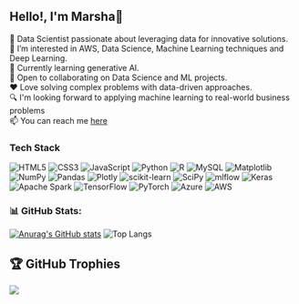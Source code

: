 ## Hello!, I'm Marsha👋

🚀 Data Scientist passionate about leveraging data for innovative solutions.</br>
🌱 I’m interested in AWS, Data Science, Machine Learning techniques and Deep Learning.</br>
🔭 Currently learning generative AI.</br>
👯 Open to collaborating on Data Science and ML projects.</br>
❤️ Love solving complex problems with data-driven approaches.</br>
🔍 I'm looking forward to applying machine learning to real-world business problems</br>
📫 You can reach me <a href="https://www.linkedin.com/in/mvrshaa">here</a></br>

### Tech Stack
![HTML5](https://img.shields.io/badge/html5-%23E34F26.svg?style=for-the-badge&logo=html5&logoColor=white)
![CSS3](https://img.shields.io/badge/css3-%231572B6.svg?style=for-the-badge&logo=css3&logoColor=white)
![JavaScript](https://img.shields.io/badge/javascript-%23323330.svg?style=for-the-badge&logo=javascript&logoColor=%23F7DF1E)
![Python](https://img.shields.io/badge/python-3670A0?style=for-the-badge&logo=python&logoColor=ffdd54)
![R](https://img.shields.io/badge/r-%23276DC3.svg?style=for-the-badge&logo=r&logoColor=white)
![MySQL](https://img.shields.io/badge/mysql-4479A1.svg?style=for-the-badge&logo=mysql&logoColor=white)
![Matplotlib](https://img.shields.io/badge/Matplotlib-%23ffffff.svg?style=for-the-badge&logo=Matplotlib&logoColor=black)
![NumPy](https://img.shields.io/badge/numpy-%23013243.svg?style=for-the-badge&logo=numpy&logoColor=white)
![Pandas](https://img.shields.io/badge/pandas-%23150458.svg?style=for-the-badge&logo=pandas&logoColor=white)
![Plotly](https://img.shields.io/badge/Plotly-%233F4F75.svg?style=for-the-badge&logo=plotly&logoColor=white)
![scikit-learn](https://img.shields.io/badge/scikit--learn-%23F7931E.svg?style=for-the-badge&logo=scikit-learn&logoColor=white)
![SciPy](https://img.shields.io/badge/SciPy-%230C55A5.svg?style=for-the-badge&logo=scipy&logoColor=%white)
![mlflow](https://img.shields.io/badge/mlflow-%23d9ead3.svg?style=for-the-badge&logo=numpy&logoColor=blue)
![Keras](https://img.shields.io/badge/Keras-%23D00000.svg?style=for-the-badge&logo=Keras&logoColor=white)
![Apache Spark](https://img.shields.io/badge/Apache%20Spark-FDEE21?style=flat-square&logo=apachespark&logoColor=black)
![TensorFlow](https://img.shields.io/badge/TensorFlow-%23FF6F00.svg?style=for-the-badge&logo=TensorFlow&logoColor=white)
![PyTorch](https://img.shields.io/badge/PyTorch-%23EE4C2C.svg?style=for-the-badge&logo=PyTorch&logoColor=white)
![Azure](https://img.shields.io/badge/azure-%230072C6.svg?style=for-the-badge&logo=microsoftazure&logoColor=white)
![AWS](https://img.shields.io/badge/AWS-%23FF9900.svg?style=for-the-badge&logo=amazon-aws&logoColor=white) 


### 📊 GitHub Stats:
[![Anurag's GitHub stats](https://github-readme-stats.vercel.app/api?username=Mvrshaa&theme=synthwave&show_icons=true)](https://github.com/anuraghazra/github-readme-stats)
![Top Langs](https://github-readme-stats.vercel.app/api/top-langs/?username=Mvrshaa&layout=compact)
<!--- [![Top Langs](https://github-readme-stats.vercel.app/api/top-langs/?username=Mvrshaa)](https://github.com/Mvrshaa/github-readme-stats) --->

 
## 🏆 GitHub Trophies
![](https://github-profile-trophy.vercel.app/?username=Mvrshaa&theme=radical&no-frame=false&no-bg=true&margin-w=4)

